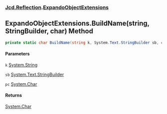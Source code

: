 ### [Jcd.Reflection](Jcd.Reflection.md 'Jcd.Reflection').[ExpandoObjectExtensions](Jcd.Reflection.ExpandoObjectExtensions.md 'Jcd.Reflection.ExpandoObjectExtensions')

## ExpandoObjectExtensions.BuildName(string, StringBuilder, char) Method

```csharp
private static char BuildName(string k, System.Text.StringBuilder sb, char pc);
```

#### Parameters

<a name='Jcd.Reflection.ExpandoObjectExtensions.BuildName(string,System.Text.StringBuilder,char).k'></a>

`k` [System.String](https://docs.microsoft.com/en-us/dotnet/api/System.String 'System.String')

<a name='Jcd.Reflection.ExpandoObjectExtensions.BuildName(string,System.Text.StringBuilder,char).sb'></a>

`sb` [System.Text.StringBuilder](https://docs.microsoft.com/en-us/dotnet/api/System.Text.StringBuilder 'System.Text.StringBuilder')

<a name='Jcd.Reflection.ExpandoObjectExtensions.BuildName(string,System.Text.StringBuilder,char).pc'></a>

`pc` [System.Char](https://docs.microsoft.com/en-us/dotnet/api/System.Char 'System.Char')

#### Returns

[System.Char](https://docs.microsoft.com/en-us/dotnet/api/System.Char 'System.Char')